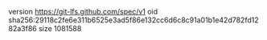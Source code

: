 version https://git-lfs.github.com/spec/v1
oid sha256:29118c2fe6e311b6525e3ad5f86e132cc6d6c8c91a01b1e42d782fd1282a3f86
size 1081588
